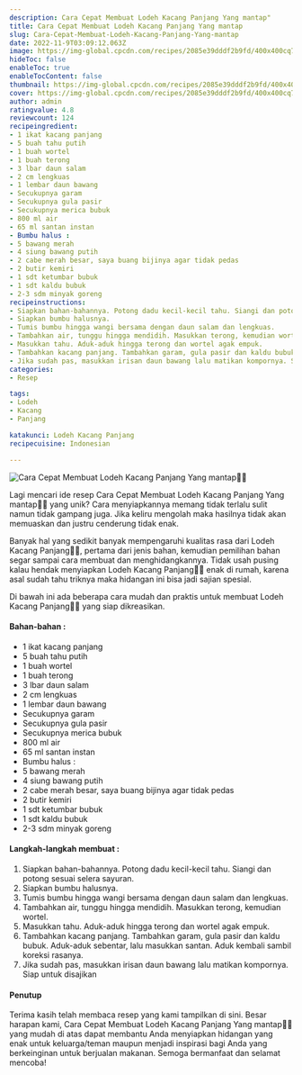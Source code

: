 ```yaml
---
description: Cara Cepat Membuat Lodeh Kacang Panjang Yang mantap"
title: Cara Cepat Membuat Lodeh Kacang Panjang Yang mantap
slug: Cara-Cepat-Membuat-Lodeh-Kacang-Panjang-Yang-mantap
date: 2022-11-9T03:09:12.063Z
image: https://img-global.cpcdn.com/recipes/2085e39dddf2b9fd/400x400cq70/photo.jpg
hideToc: false
enableToc: true
enableTocContent: false
thumbnail: https://img-global.cpcdn.com/recipes/2085e39dddf2b9fd/400x400cq70/photo.jpg
cover: https://img-global.cpcdn.com/recipes/2085e39dddf2b9fd/400x400cq70/photo.jpg
author: admin
ratingvalue: 4.8
reviewcount: 124
recipeingredient:
- 1 ikat kacang panjang
- 5 buah tahu putih
- 1 buah wortel
- 1 buah terong
- 3 lbar daun salam
- 2 cm lengkuas
- 1 lembar daun bawang
- Secukupnya garam
- Secukupnya gula pasir
- Secukupnya merica bubuk
- 800 ml air
- 65 ml santan instan
- Bumbu halus :
- 5 bawang merah
- 4 siung bawang putih
- 2 cabe merah besar, saya buang bijinya agar tidak pedas
- 2 butir kemiri
- 1 sdt ketumbar bubuk
- 1 sdt kaldu bubuk
- 2-3 sdm minyak goreng
recipeinstructions:
- Siapkan bahan-bahannya. Potong dadu kecil-kecil tahu. Siangi dan potong sesuai selera sayuran.
- Siapkan bumbu halusnya.
- Tumis bumbu hingga wangi bersama dengan daun salam dan lengkuas.
- Tambahkan air, tunggu hingga mendidih. Masukkan terong, kemudian wortel.
- Masukkan tahu. Aduk-aduk hingga terong dan wortel agak empuk.
- Tambahkan kacang panjang. Tambahkan garam, gula pasir dan kaldu bubuk. Aduk-aduk sebentar, lalu masukkan santan. Aduk kembali sambil koreksi rasanya.
- Jika sudah pas, masukkan irisan daun bawang lalu matikan kompornya. Siap untuk disajikan
categories:
- Resep

tags:
- Lodeh
- Kacang
- Panjang

katakunci: Lodeh Kacang Panjang
recipecuisine: Indonesian

---
```


![Cara Cepat Membuat Lodeh Kacang Panjang Yang mantap👩‍🍳](https://img-global.cpcdn.com/recipes/2085e39dddf2b9fd/400x400cq70/photo.jpg)

Lagi mencari ide resep Cara Cepat Membuat Lodeh Kacang Panjang Yang mantap👩‍🍳 yang unik? Cara menyiapkannya memang tidak terlalu sulit namun tidak gampang juga. Jika keliru mengolah maka hasilnya tidak akan memuaskan dan justru cenderung tidak enak.

Banyak hal yang sedikit banyak mempengaruhi kualitas rasa dari Lodeh Kacang Panjang👩‍🍳, pertama dari jenis bahan, kemudian pemilihan bahan segar sampai cara membuat dan menghidangkannya. Tidak usah pusing kalau hendak menyiapkan Lodeh Kacang Panjang👩‍🍳 enak di rumah, karena asal sudah tahu triknya maka hidangan ini bisa jadi sajian spesial.

Di bawah ini ada beberapa cara mudah dan praktis untuk membuat Lodeh Kacang Panjang👩‍🍳 yang siap dikreasikan.

<!--inarticleads1-->

#### Bahan-bahan :

- 1 ikat kacang panjang
- 5 buah tahu putih
- 1 buah wortel
- 1 buah terong
- 3 lbar daun salam
- 2 cm lengkuas
- 1 lembar daun bawang
- Secukupnya garam
- Secukupnya gula pasir
- Secukupnya merica bubuk
- 800 ml air
- 65 ml santan instan
- Bumbu halus :
- 5 bawang merah
- 4 siung bawang putih
- 2 cabe merah besar, saya buang bijinya agar tidak pedas
- 2 butir kemiri
- 1 sdt ketumbar bubuk
- 1 sdt kaldu bubuk
- 2-3 sdm minyak goreng

<!--inarticleads2-->

#### Langkah-langkah membuat :

1. Siapkan bahan-bahannya. Potong dadu kecil-kecil tahu. Siangi dan potong sesuai selera sayuran.
1. Siapkan bumbu halusnya.
1. Tumis bumbu hingga wangi bersama dengan daun salam dan lengkuas.
1. Tambahkan air, tunggu hingga mendidih. Masukkan terong, kemudian wortel.
1. Masukkan tahu. Aduk-aduk hingga terong dan wortel agak empuk.
1. Tambahkan kacang panjang. Tambahkan garam, gula pasir dan kaldu bubuk. Aduk-aduk sebentar, lalu masukkan santan. Aduk kembali sambil koreksi rasanya.
1. Jika sudah pas, masukkan irisan daun bawang lalu matikan kompornya. Siap untuk disajikan

#### Penutup

Terima kasih telah membaca resep yang kami tampilkan di sini. Besar harapan kami, Cara Cepat Membuat Lodeh Kacang Panjang Yang mantap👩‍🍳 yang mudah di atas dapat membantu Anda menyiapkan hidangan yang enak untuk keluarga/teman maupun menjadi inspirasi bagi Anda yang berkeinginan untuk berjualan makanan. Semoga bermanfaat dan selamat mencoba!
